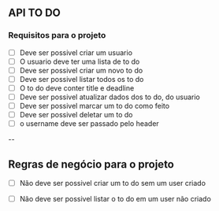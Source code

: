 ## API TO DO 

### Requisitos para o projeto

- [ ] Deve ser possivel criar um usuario
- [ ] O usuario deve ter uma lista de to do 
- [ ] Deve ser possivel criar um novo to do 
- [ ] Deve ser possivel listar todos os to do 
- [ ] O to do deve conter title e deadline 
- [ ] Deve ser possivel atualizar dados dos to do, do usuario
- [ ] Deve ser possivel marcar um to do como feito 
- [ ] Deve ser possivel deletar um to do 
- [ ] o username deve ser passado pelo header 

-- 

## Regras de negócio para o projeto

- [ ] Não deve ser possivel criar um to do sem um user criado
- [ ] Não deve ser possivel listar o to do em um user não criado

